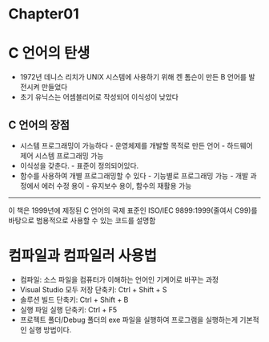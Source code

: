 # **Chapter01**
# C 언어의 탄생
- 1972년 데니스 리치가 UNIX 시스템에 사용하기 위해 켄 톰슨이 만든 B 언어를 발전시켜 만들었다
- 초기 유닉스는 어셈블리어로 작성되어 이식성이 낮았다

## C 언어의 장점
- 시스템 프로그래밍이 가능하다 - 운영체제를 개발할 목적로 만든 언어 - 하드웨어 제어 시스템 프로그래밍 가능
- 이식성을 갖춘다. - 표준이 정의되어있다.
- 함수를 사용하여 개별 프로그래밍할 수 있다 - 기능별로 프로그래밍 가능 - 개발 과정에서 에러 수정 용이 - 유지보수 용이, 함수의 재활용 가능

-----
이 책은 1999년에 제정된 C 언어의 국제 표준인 ISO/IEC 9899:1999(줄여서 C99)를 바탕으로 범용적으로 사용할 수 있는 코드를 설명함



# 컴파일과 컴파일러 사용법
- 컴파일: 소스 파일을 컴퓨터가 이해하는 언어인 기계어로 바꾸는 과정
- Visual Studio 모두 저장 단축키: Ctrl + Shift + S
- 솔루션 빌드 단축키: Ctrl + Shift + B
- 실행 파일 실행 단축키: Ctrl + F5
- 프로젝트 폴더/Debug 폴더의 exe 파일을 실행하여 프로그램을 실행하는게 기본적인 실행 방법이다.
